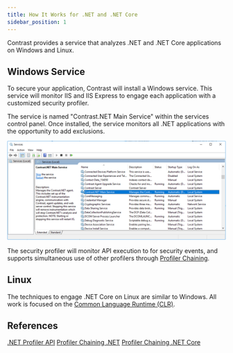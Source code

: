 ```yaml
---
title: How It Works for .NET and .NET Core
sidebar_position: 1
---
```


Contrast provides a service that analyzes .NET and .NET Core applications on Windows and Linux.

## Windows Service

To secure your application, Contrast will install a Windows service. This service will monitor IIS and IIS Express to engage each application with a customized security profiler.

The service is named "Contrast.NET Main Service" within the services control panel. Once installed, the service monitors all .NET applications with the opportunity to add exclusions.

![Contrast.NET Service](dotnet-service.png)

The security profiler will monitor API execution to for security events, and supports simultaneous use of other profilers through [Profiler Chaining](https://docs.contrastsecurity.com/en/-net-framework-profiler-chaining.html).

## Linux

The techniques to engage .NET Core on Linux are similar to Windows. All work is focused on the [Common Language Runtime (CLR)](https://docs.microsoft.com/en-us/dotnet/standard/clr).

## References

[.NET Profiler API](https://docs.microsoft.com/en-us/dotnet/framework/unmanaged-api/profiling/profiling-overview)
[Profiler Chaining .NET](https://docs.contrastsecurity.com/en/-net-framework-profiler-chaining.html)
[Profiler Chaining .NET Core](https://docs.contrastsecurity.com/en/-net-core-profiler-chaining.html)